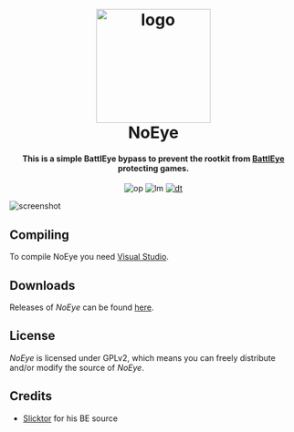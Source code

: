 
<h1 align="center">
  <br>
  <a href="https://www.unknowncheats.me/forum/anti-cheat-bypass/214556-noeye-rootkit-bypass.html"><img src="http://i.imgur.com/2ZsamaC.png" alt="logo" width="200"></a>
  <br>
  NoEye
  <br>
</h1>

<h4 align="center">This is a simple BattlEye bypass to prevent the rootkit from <a href="https://www.battleye.com/" target="_blank">BattlEye</a> protecting games.</h4>

<p align="center">
    <img src="https://img.shields.io/badge/open-source-blue.svg" alt="op">
    <img src="https://img.shields.io/aur/license/yaourt.svg" alt="lm">
    <a href="https://www.sinhax.tk/donate/donate.html"><img src="https://img.shields.io/badge/donate-bitcoin-orange.svg" alt="dt"></a>
</p>

![screenshot](http://i.imgur.com/iZrUkIf.png)

## Compiling

To compile NoEye you need [Visual Studio](https://www.visualstudio.com).

## Downloads

Releases of *NoEye* can be found [here](https://www.unknowncheats.me/forum/anti-cheat-bypass/214556-noeye-rootkit-bypass.html).

## License

*NoEye* is licensed under GPLv2, which means you can freely distribute and/or modify the source of *NoEye*.

## Credits

- [Slicktor](https://www.unknowncheats.me/forum/members/813194.html) for his BE source 
